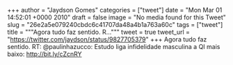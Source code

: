 
+++
author = "Jaydson Gomes"
categories = ["tweet"]
date = "Mon Mar 01 14:52:01 +0000 2010"
draft = false
image = "No media found for this Tweet"
slug = "26e2a5e079240cbdc6c41707da48a4b1a763a60c"
tags = ["tweet"]
title = """Agora tudo faz sentido. R..."""
tweet = true
tweet_url = "https://twitter.com/jaydson/status/9827705379"
+++
Agora tudo faz sentido. RT: @paulinhazucco: Estudo liga infidelidade masculina a QI mais baixo: http://bit.ly/cZcnRY
